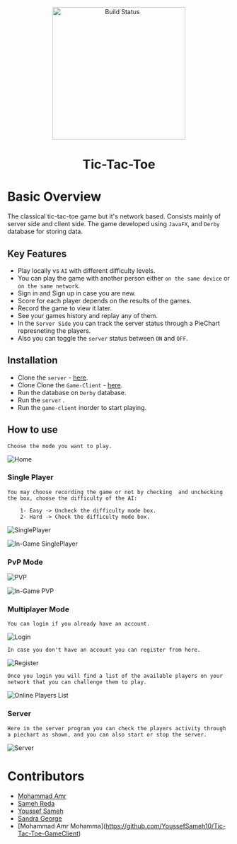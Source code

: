 <p align="center">
   <img src="https://raw.githubusercontent.com/YoussefSameh10/Tic-Tac-Toe-GameClient/main/src/xogameclient/homeAssets/app-icon-xo.png" alt="Build Status" width="300">
</p>
<h1 align="center"> Tic-Tac-Toe </h1>

# Basic Overview

The classical tic-tac-toe game but it's network based. Consists mainly of server side and client side.
The game developed using `JavaFX`, and `Derby` database for storing data. 


## Key Features

- Play locally vs `AI` with different difficulty levels.
- You can play the game with another person either `on the same device` or `on the same network`.
- Sign in and Sign up in case you are new.
- Score for each player depends on the results of the games.
- Record the game to view it later.
- See your games history and replay any of them.
- In the `Server Side` you can track the server status through a PieChart represneting the players.
- Also you can toggle the `server` status between `ON` and `OFF`.

## Installation

- Clone the `server` - [here](https://github.com/YoussefSameh10/XOGameServer).
- Clone Clone the `Game-Client` - [here](https://github.com/YoussefSameh10/Tic-Tac-Toe-GameClient).
- Run the database on `Derby` database.
- Run the `server` .
- Run the `game-client` inorder to start playing.
## How to use

> 
    Choose the mode you want to play.
![Home](https://raw.githubusercontent.com/YoussefSameh10/Tic-Tac-Toe-GameClient/main/README%20Assets/Home.PNG)


### Single Player
>   
    You may choose recording the game or not by checking  and unchecking the box, choose the difficulty of the AI:
        
        1- Easy -> Uncheck the difficulty mode box.
        2- Hard -> Check the difficulty mode box.
    
![SinglePlayer](https://raw.githubusercontent.com/YoussefSameh10/Tic-Tac-Toe-GameClient/main/README%20Assets/VsAIMode.PNG)

![In-Game SinglePlayer](https://raw.githubusercontent.com/YoussefSameh10/Tic-Tac-Toe-GameClient/main/README%20Assets/In-GameVSAI.PNG)


### PvP Mode
    
![PVP](https://raw.githubusercontent.com/YoussefSameh10/Tic-Tac-Toe-GameClient/main/README%20Assets/PVP.PNG)

![In-Game PVP](https://raw.githubusercontent.com/YoussefSameh10/Tic-Tac-Toe-GameClient/main/README%20Assets/In-GamePVP.PNG)


### Multiplayer Mode

>
    You can login if you already have an account.

![Login](https://raw.githubusercontent.com/YoussefSameh10/Tic-Tac-Toe-GameClient/main/README%20Assets/Multiplayer.PNG)

>
    In case you don't have an account you can register from here.

![Register](https://raw.githubusercontent.com/YoussefSameh10/Tic-Tac-Toe-GameClient/main/README%20Assets/Register.PNG)


>
    Once you login you will find a list of the available players on your network that you can challenge them to play.

![Online Players List](https://raw.githubusercontent.com/YoussefSameh10/Tic-Tac-Toe-GameClient/main/README%20Assets/OnlinePlayersList.PNG)

### Server
>
    Here in the server program you can check the players activity through a piechart as shown, and you can also start or stop the server.
![Server](https://raw.githubusercontent.com/YoussefSameh10/Tic-Tac-Toe-GameClient/main/README%20Assets/Server.PNG)

# Contributors
- [Mohammad Amr](https://github.com/YoussefSameh10/Tic-Tac-Toe-GameClient)
- [Sameh Reda](https://github.com/YoussefSameh10/Tic-Tac-Toe-GameClient)
- [Youssef Sameh](https://github.com/YoussefSameh10/Tic-Tac-Toe-GameClient)
- [Sandra George](https://github.com/YoussefSameh10/Tic-Tac-Toe-GameClient)
- [Mohammad Amr Mohamma\](https://github.com/YoussefSameh10/Tic-Tac-Toe-GameClient)
